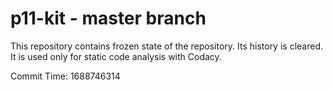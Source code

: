 # p11-kit - master branch

This repository contains frozen state of the repository.
Its history is cleared. It is used only for static code
analysis with Codacy.

Commit Time: 1688746314